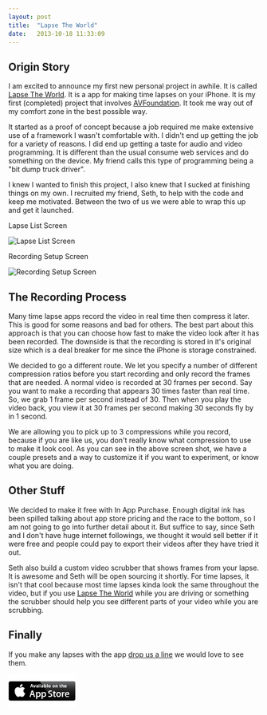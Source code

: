 ```yaml
---
layout: post
title:  "Lapse The World"
date:   2013-10-18 11:33:09
---
```


## Origin Story

I am excited to announce my first new personal project in awhile. It is called [Lapse The World](http://lapsetheworld.com/). It is a app for making time lapses on your iPhone. It is my first (completed) project that involves [AVFoundation](https://developer.apple.com/av-foundation/). It took me way out of my comfort zone in the best possible way.

It started as a proof of concept because a job required me make extensive use of a framework I wasn't comfortable with. I didn't end up getting the job for a variety of reasons. I did end up getting a taste for audio and video programming. It is different than the usual consume web services and do something on the device. My friend calls this type of programming being a "bit dump truck driver". 

I knew I wanted to finish this project, I also knew that I sucked at finishing things on my own. I recruited my friend, Seth, to help with the code and keep me motivated. Between the two of us we were able to wrap this up and get it launched.

<div class="row">

  <div class="text-center screen_shot span6">
    <p class="caption">Lapse List Screen</p>
    <img src="http://lapsetheworld.com/img/1.png" alt="Lapse List Screen" />
  </div> 

  <div class="text-center screen_shot span6">
    <p class="caption">Recording Setup Screen</p>
    <img src="http://lapsetheworld.com/img/2.png" alt="Recording Setup Screen" />
  </div> 
</div>

## The Recording Process

Many time lapse apps record the video in real time then compress it later. This is good for some reasons and bad for others. The best part about this approach is that you can choose how fast to make the video look after it has been recorded. The downside is that the recording is stored in it's original size which is a deal breaker for me since the iPhone is storage constrained.

We decided to go a different route. We let you specify a number of different compression ratios before you start recording and only record the frames that are needed. A normal video is recorded at 30 frames per second. Say you want to make a recording that appears 30 times faster than real time. So, we grab 1 frame per second instead of 30. Then when you play the video back, you view it at 30 frames per second making 30 seconds fly by in 1 second.

We are allowing you to pick up to 3 compressions while you record, because if you are like us, you don't really know what compression to use to make it look cool. As you can see in the above screen shot, we have a couple presets and a way to customize it if you want to experiment, or know what you are doing.

## Other Stuff

We decided to make it free with In App Purchase. Enough digital ink has been spilled talking about app store pricing and the race to the bottom, so I am not going to go into further detail about it. But suffice to say, since Seth and I don't have huge internet followings, we thought it would sell better if it were free and people could pay to export their videos after they have tried it out.

Seth also build a custom video scrubber that shows frames from your lapse. It is awesome and Seth will be open sourcing it shortly. For time lapses, it isn't that cool because most time lapses kinda look the same throughout the video, but if you use [Lapse The World](http://lapsetheworld.com/) while you are driving or something the scrubber should help you see different parts of your video while you are scrubbing.

## Finally

If you make any lapses with the app [drop us a line](mailto:support@lapsetheworld.com) we would love to see them.

<div class="row">

  <div class="text-center screen_shot span12">
    <a href="https://itunes.apple.com/us/app/lapse-the-world/id712798885?ls=1&mt=8&at=11lbUE&ct=schlu_org"><img src="/img/Available_on_the_App_Store_Badge_US-UK_135x40.png" /></a>
  </div>
</div>

